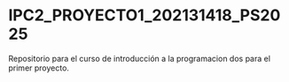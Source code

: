 # IPC2_PROYECTO1_202131418_PS2025
Repositorio para el curso de introducción a la programacion dos para el primer proyecto.
